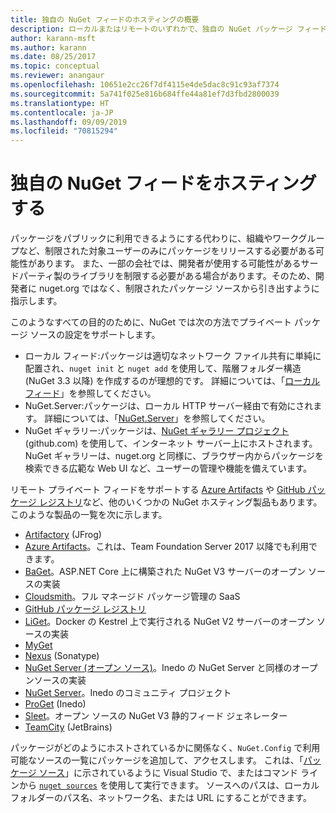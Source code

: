 ```yaml
---
title: 独自の NuGet フィードのホスティングの概要
description: ローカルまたはリモートのいずれかで、独自の NuGet パッケージ フィードまたはギャラリーをホスティングするためにオープンにされている概要です。
author: karann-msft
ms.author: karann
ms.date: 08/25/2017
ms.topic: conceptual
ms.reviewer: anangaur
ms.openlocfilehash: 10651e2cc26f7df4115e4de5dac8c91c93af7374
ms.sourcegitcommit: 5a741f025e816b684ffe44a81ef7d3fbd2800039
ms.translationtype: HT
ms.contentlocale: ja-JP
ms.lasthandoff: 09/09/2019
ms.locfileid: "70815294"
---
```

# <a name="hosting-your-own-nuget-feeds"></a>独自の NuGet フィードをホスティングする

パッケージをパブリックに利用できるようにする代わりに、組織やワークグループなど、制限された対象ユーザーのみにパッケージをリリースする必要がある可能性があります。 また、一部の会社では、開発者が使用する可能性があるサードパーティ製のライブラリを制限する必要がある場合があります。そのため、開発者に nuget.org ではなく、制限されたパッケージ ソースから引き出すように指示します。

このようなすべての目的のために、NuGet では次の方法でプライベート パッケージ ソースの設定をサポートします。

- ローカル フィード:パッケージは適切なネットワーク ファイル共有に単純に配置され、`nuget init` と `nuget add` を使用して、階層フォルダー構造 (NuGet 3.3 以降) を作成するのが理想的です。 詳細については、「[ローカル フィード](../hosting-packages/local-feeds.md)」を参照してください。
- NuGet.Server:パッケージは、ローカル HTTP サーバー経由で有効にされます。 詳細については、「[NuGet.Server](../hosting-packages/nuget-server.md)」を参照してください。
- NuGet ギャラリー:パッケージは、[NuGet ギャラリー プロジェクト](https://github.com/NuGet/NuGetGallery#build-and-run-the-gallery-in-arbitrary-number-easy-steps) (github.com) を使用して、インターネット サーバー上にホストされます。 NuGet ギャラリーは、nuget.org と同様に、ブラウザー内からパッケージを検索できる広範な Web UI など、ユーザーの管理や機能を備えています。

リモート プライベート フィードをサポートする [Azure Artifacts](https://www.visualstudio.com/docs/package/nuget/publish) や [GitHub パッケージ レジストリ](https://help.github.com/articles/configuring-nuget-for-use-with-github-package-registry)など、他のいくつかの NuGet ホスティング製品もあります。 このような製品の一覧を次に示します。

- [Artifactory](https://www.jfrog.com/artifactory/) (JFrog)
- [Azure Artifacts](https://www.visualstudio.com/docs/package/nuget/publish)。これは、Team Foundation Server 2017 以降でも利用できます。
- [BaGet](https://github.com/loic-sharma/BaGet)。ASP.NET Core 上に構築された NuGet V3 サーバーのオープン ソースの実装
- [Cloudsmith](https://cloudsmith.io/l/nuget-feed/)。フル マネージド パッケージ管理の SaaS
- [GitHub パッケージ レジストリ](https://help.github.com/articles/configuring-nuget-for-use-with-github-package-registry)
- [LiGet](https://github.com/ai-traders/liget)。Docker の Kestrel 上で実行される NuGet V2 サーバーのオープン ソースの実装
- [MyGet](http://myget.org)
- [Nexus](http://www.sonatype.org/nexus/) (Sonatype)
- [NuGet Server (オープン ソース)](http://nuget-server.net)。Inedo の NuGet Server と同様のオープンソースの実装
- [NuGet Server](http://nugetserver.net/)。Inedo のコミュニティ プロジェクト
- [ProGet](http://inedo.com/proget) (Inedo)
- [Sleet](https://github.com/emgarten/sleet)。オープン ソースの NuGet V3 静的フィード ジェネレーター
- [TeamCity](https://www.jetbrains.com/teamcity/) (JetBrains)

パッケージがどのようにホストされているかに関係なく、`NuGet.Config` で利用可能なソースの一覧にパッケージを追加して、アクセスします。 これは、「[パッケージ ソース](../consume-packages/install-use-packages-visual-studio.md#package-sources)」に示されているように Visual Studio で、またはコマンド ラインから [`nuget sources`](../reference/cli-reference/cli-ref-sources.md) を使用して実行できます。 ソースへのパスは、ローカル フォルダーのパス名、ネットワーク名、または URL にすることができます。
